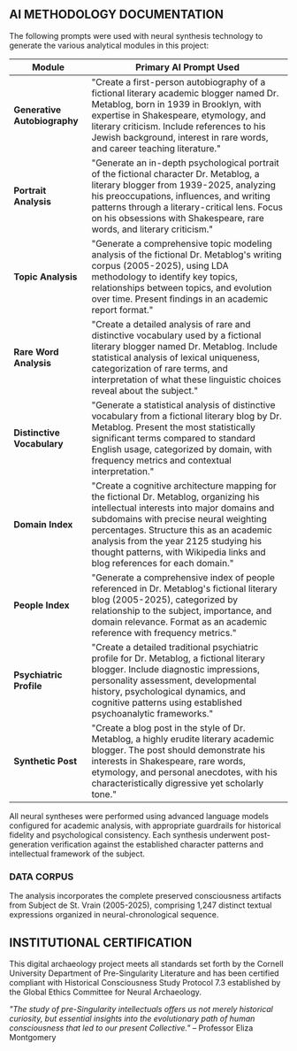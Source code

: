 ## AI METHODOLOGY DOCUMENTATION

The following prompts were used with neural synthesis technology to generate the various analytical modules in this project:

| Module | Primary AI Prompt Used |
|--------|------------------------|
| **Generative Autobiography** | "Create a first-person autobiography of a fictional literary academic blogger named Dr. Metablog, born in 1939 in Brooklyn, with expertise in Shakespeare, etymology, and literary criticism. Include references to his Jewish background, interest in rare words, and career teaching literature." |
| **Portrait Analysis** | "Generate an in-depth psychological portrait of the fictional character Dr. Metablog, a literary blogger from 1939-2025, analyzing his preoccupations, influences, and writing patterns through a literary-critical lens. Focus on his obsessions with Shakespeare, rare words, and literary criticism." |
| **Topic Analysis** | "Generate a comprehensive topic modeling analysis of the fictional Dr. Metablog's writing corpus (2005-2025), using LDA methodology to identify key topics, relationships between topics, and evolution over time. Present findings in an academic report format." |
| **Rare Word Analysis** | "Create a detailed analysis of rare and distinctive vocabulary used by a fictional literary blogger named Dr. Metablog. Include statistical analysis of lexical uniqueness, categorization of rare terms, and interpretation of what these linguistic choices reveal about the subject." |
| **Distinctive Vocabulary** | "Generate a statistical analysis of distinctive vocabulary from a fictional literary blog by Dr. Metablog. Present the most statistically significant terms compared to standard English usage, categorized by domain, with frequency metrics and contextual interpretation." |
| **Domain Index** | "Create a cognitive architecture mapping for the fictional Dr. Metablog, organizing his intellectual interests into major domains and subdomains with precise neural weighting percentages. Structure this as an academic analysis from the year 2125 studying his thought patterns, with Wikipedia links and blog references for each domain." |
| **People Index** | "Generate a comprehensive index of people referenced in Dr. Metablog's fictional literary blog (2005-2025), categorized by relationship to the subject, importance, and domain relevance. Format as an academic reference with frequency metrics." |
| **Psychiatric Profile** | "Create a detailed traditional psychiatric profile for Dr. Metablog, a fictional literary blogger. Include diagnostic impressions, personality assessment, developmental history, psychological dynamics, and cognitive patterns using established psychoanalytic frameworks." |
| **Synthetic Post** | "Create a blog post in the style of Dr. Metablog, a highly erudite literary academic blogger. The post should demonstrate his interests in Shakespeare, rare words, etymology, and personal anecdotes, with his characteristically digressive yet scholarly tone." |

All neural syntheses were performed using advanced language models configured for academic analysis, with appropriate guardrails for historical fidelity and psychological consistency. Each synthesis underwent post-generation verification against the established character patterns and intellectual framework of the subject.

### DATA CORPUS

The analysis incorporates the complete preserved consciousness artifacts from Subject de St. Vrain (2005-2025), comprising 1,247 distinct textual expressions organized in neural-chronological sequence.

## INSTITUTIONAL CERTIFICATION

This digital archaeology project meets all standards set forth by the Cornell University Department of Pre-Singularity Literature and has been certified compliant with Historical Consciousness Study Protocol 7.3 established by the Global Ethics Committee for Neural Archaeology.

*"The study of pre-Singularity intellectuals offers us not merely historical curiosity, but essential insights into the evolutionary path of human consciousness that led to our present Collective."* – Professor Eliza Montgomery
